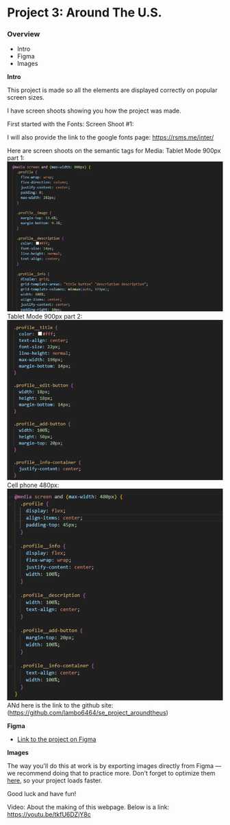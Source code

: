# Project 3: Around The U.S.

### Overview

- Intro
- Figma
- Images

**Intro**

This project is made so all the elements are displayed correctly on popular screen sizes.

I have screen shoots showing you how the project was made.

First started with the Fonts:
Screen Shoot #1:

I will also provide the link to the google fonts page:
https://rsms.me/inter/

Here are screen shoots on the semantic tags for Media:
Tablet Mode 900px part 1:
![alt text](<images/tablet resolution 900 part 1.png>)
Tablet Mode 900px part 2:
![alt text](<images/tablet resolution 900 part 2.png>)
Cell phone 480px:
![alt text](<images/tablet resolution 480.png>)
ANd here is the link to the github site:
(https://github.com/lambo6464/se_project_aroundtheus)

**Figma**

- [Link to the project on Figma](https://www.figma.com/file/ii4xxsJ0ghevUOcssTlHZv/Sprint-3%3A-Around-the-US?node-id=0%3A1)

**Images**

The way you'll do this at work is by exporting images directly from Figma — we recommend doing that to practice more. Don't forget to optimize them [here](https://tinypng.com/), so your project loads faster.

Good luck and have fun!

Video:
About the making of this webpage. Below is a link:
https://youtu.be/tkfU6DZjY8c
